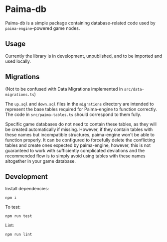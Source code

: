 # Paima-db

Paima-db is a simple package containing database-related code used by `paima-engine`-powered game nodes.

## Usage

Currently the library is in development, unpublished, and to be
imported and used locally.

## Migrations

(Not to be confused with Data Migrations implemented in `src/data-migrations.ts`)

The `up.sql` and `down.sql` files in the `migrations` directory are intended to represent the base tables required for Paima-engine to function correctly. The code in `src/paima-tables.ts` should correspond to them fully.

Specific game databases do not need to contain these tables, as they will be created automatically if missing. However, if they contain tables with these names but incompatible structures, paima-engine won't be able to function properly. It can be configured to forcefully delete the conflicting tables and create ones expected by paima-engine, however, this is not guaranteed to work with sufficiently complicated deviations and the recommended flow is to simply avoid using tables with these names altogether in your game database.

## Development

Install dependencies:

```
npm i
```

To test:

```
npm run test
```

Lint:

```
npm run lint
```
